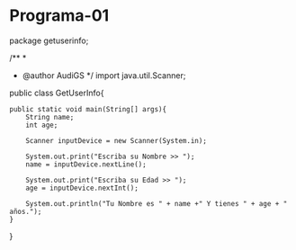 # Programa-01

package getuserinfo;

/**
 *
 * @author AudiGS
 */
import java.util.Scanner;

public class GetUserInfo{
    
    public static void main(String[] args){
        String name;
        int age;
        
        Scanner inputDevice = new Scanner(System.in);

        System.out.print("Escriba su Nombre >> ");
        name = inputDevice.nextLine();

        System.out.print("Escriba su Edad >> ");
        age = inputDevice.nextInt();

        System.out.println("Tu Nombre es " + name +" Y tienes " + age + " años.");
    }
}
